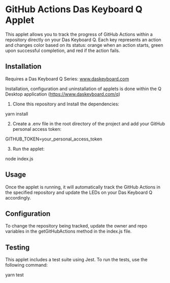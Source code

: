 GitHub Actions Das Keyboard Q Applet
===================================

This applet allows you to track the progress of GitHub Actions within a repository directly on your Das Keyboard Q. Each key represents an action and changes color based on its status: orange when an action starts, green upon successful completion, and red if the action fails.

Installation
------------
Requires a Das Keyboard Q Series: www.daskeyboard.com

Installation, configuration and uninstallation of applets is done within the Q Desktop application (https://www.daskeyboard.com/q)

1. Clone this repository and Install the dependencies:

yarn install

2. Create a .env file in the root directory of the project and add your GitHub personal access token:

GITHUB_TOKEN=your_personal_access_token

3. Run the applet:

node index.js


Usage
-----

Once the applet is running, it will automatically track the GitHub Actions in the specified repository and update the LEDs on your Das Keyboard Q accordingly.

Configuration
-------------

To change the repository being tracked, update the owner and repo variables in the getGitHubActions method in the index.js file.

Testing
-------

This applet includes a test suite using Jest. To run the tests, use the following command:

yarn test
